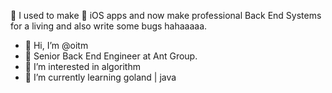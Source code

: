 🌈 I used to make 📱 iOS apps and now make professional Back End Systems for a living and also write some bugs hahaaaaa. 

- 👋 Hi, I’m @oitm
- 💼 Senior Back End Engineer at Ant Group.
- 👀 I’m interested in algorithm
- 🌱 I’m currently learning goland | java

<!---
songshuran/songshuran is a ✨ special ✨ repository because its `README.md` (this file) appears on your GitHub profile.
You can click the Preview link to take a look at your changes.
--->
